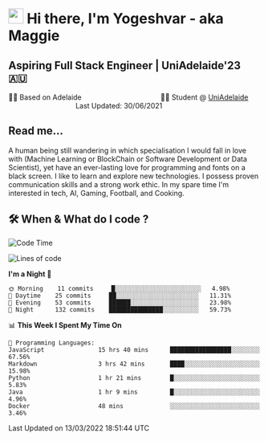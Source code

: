 <h1><img src="https://emojis.slackmojis.com/emojis/images/1531849430/4246/blob-sunglasses.gif?1531849430" width="30"/> Hi there, I'm Yogeshvar - aka Maggie</h1>

## Aspiring Full Stack Engineer | UniAdelaide'23 🇦🇺  
🏂🏻  Based on Adelaide &nbsp;&nbsp;&nbsp;&nbsp;&nbsp;&nbsp;&nbsp;&nbsp;&nbsp;&nbsp;&nbsp;&nbsp;&nbsp;&nbsp;&nbsp;&nbsp;&nbsp;&nbsp;&nbsp;&nbsp;&nbsp;&nbsp;&nbsp;&nbsp;&nbsp;&nbsp;&nbsp;&nbsp;&nbsp;&nbsp;&nbsp;&nbsp;&nbsp;&nbsp;&nbsp;&nbsp;&nbsp;&nbsp;&nbsp;👨‍💻 Student @ [UniAdelaide](https://www.adelaide.edu.au)   &nbsp;&nbsp;&nbsp;&nbsp;&nbsp;&nbsp;&nbsp;&nbsp;&nbsp;&nbsp;&nbsp;&nbsp;&nbsp;&nbsp;&nbsp;&nbsp;&nbsp;&nbsp;&nbsp;&nbsp;&nbsp;&nbsp;&nbsp;&nbsp;&nbsp;&nbsp;&nbsp;&nbsp;&nbsp;&nbsp;&nbsp;&nbsp; &nbsp;Last Updated: 30/06/2021

## Read me...

A human being still wandering in which specialisation I would fall in love with (Machine Learning or BlockChain or Software Development or Data Scientist), yet have an ever-lasting love for programming and fonts on a black screen. I like to learn and explore new technologies. I possess proven communication skills and a strong work ethic. In my spare time I'm interested in tech, AI, Gaming, Football, and Cooking.

## 🛠 When & What do I code ?  

<!--START_SECTION:waka-->
![Code Time](http://img.shields.io/badge/Code%20Time-1%2C260%20hrs%2046%20mins-blue)

![Lines of code](https://img.shields.io/badge/From%20Hello%20World%20I%27ve%20Written-101%20Thousand%20lines%20of%20code-blue)

**I'm a Night 🦉** 

```text
🌞 Morning    11 commits     █░░░░░░░░░░░░░░░░░░░░░░░░   4.98% 
🌆 Daytime    25 commits     ██░░░░░░░░░░░░░░░░░░░░░░░   11.31% 
🌃 Evening    53 commits     ██████░░░░░░░░░░░░░░░░░░░   23.98% 
🌙 Night      132 commits    ███████████████░░░░░░░░░░   59.73%

```


📊 **This Week I Spent My Time On** 

```text
💬 Programming Languages: 
JavaScript               15 hrs 40 mins      █████████████████░░░░░░░░   67.56% 
Markdown                 3 hrs 42 mins       ████░░░░░░░░░░░░░░░░░░░░░   15.98% 
Python                   1 hr 21 mins        █░░░░░░░░░░░░░░░░░░░░░░░░   5.83% 
Java                     1 hr 9 mins         █░░░░░░░░░░░░░░░░░░░░░░░░   4.96% 
Docker                   48 mins             ░░░░░░░░░░░░░░░░░░░░░░░░░   3.46%

```


 Last Updated on 13/03/2022 18:51:44 UTC
<!--END_SECTION:waka-->
